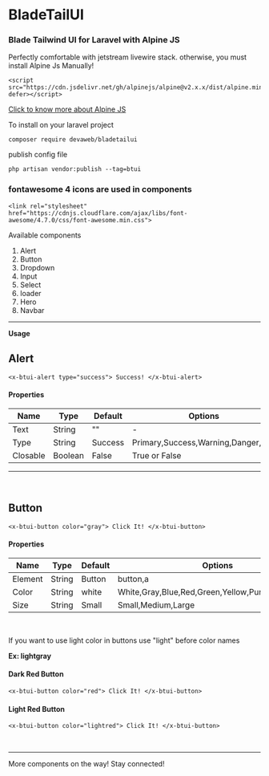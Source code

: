 # BladeTailUI
### Blade Tailwind UI for Laravel with Alpine JS

Perfectly comfortable with jetstream livewire stack. otherwise, you must install Alpine Js Manually!

```
<script src="https://cdn.jsdelivr.net/gh/alpinejs/alpine@v2.x.x/dist/alpine.min.js" defer></script>
```

[Click to know more about Alpine JS](https://github.com/alpinejs/alpine)

To install on your laravel project

``` 
composer require devaweb/bladetailui 
```

publish config file
```
php artisan vendor:publish --tag=btui
```

### fontawesome 4 icons are used in components
```
<link rel="stylesheet" href="https://cdnjs.cloudflare.com/ajax/libs/font-awesome/4.7.0/css/font-awesome.min.css">
```



Available components
1. Alert
2. Button
3. Dropdown
4. Input
5. Select
6. loader
7. Hero
8. Navbar

***

**Usage**

## Alert

```
<x-btui-alert type="success"> Success! </x-btui-alert>
```

#### Properties

| Name     | Type    | Default | Options |
|-------   |---      |---|---|
| Text     | String  | "" | - |
| Type     | String  | Success | Primary,Success,Warning,Danger,Info |
| Closable | Boolean | False |True or False  |

***

<br/>

## Button

```
<x-btui-button color="gray"> Click It! </x-btui-button>
```

#### Properties
| Name     | Type    | Default | Options |
|-------   |---      |---|---|
| Element     | String  | Button | button,a |
| Color     | String  | white | White,Gray,Blue,Red,Green,Yellow,Purple,Pink,Indigo |
| Size | String | Small | Small,Medium,Large  |

<br>

If you want to use light color in buttons use "light" before color names 

**Ex: lightgray**

#### Dark Red Button
```
<x-btui-button color="red"> Click It! </x-btui-button>
```

#### Light Red Button
```
<x-btui-button color="lightred"> Click It! </x-btui-button>
```

<br/>

<hr/>

More components on the way! Stay connected!
